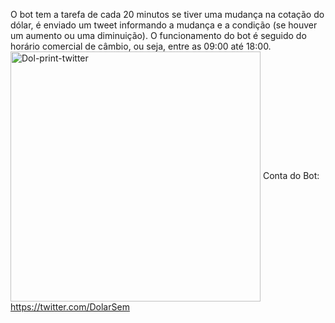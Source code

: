 O bot tem a tarefa de cada 20 minutos se tiver uma mudança na cotação do dólar, é enviado um tweet informando a mudança e a condição (se houver um aumento ou uma diminuição). O funcionamento do bot é seguido do horário comercial de câmbio, ou seja, entre as 09:00 até 18:00.
 <img align="center" alt="Dol-print-twitter" height="400" width="400" src="https://i.imgur.com/02pJ1vg.png">
Conta do Bot: https://twitter.com/DolarSem

